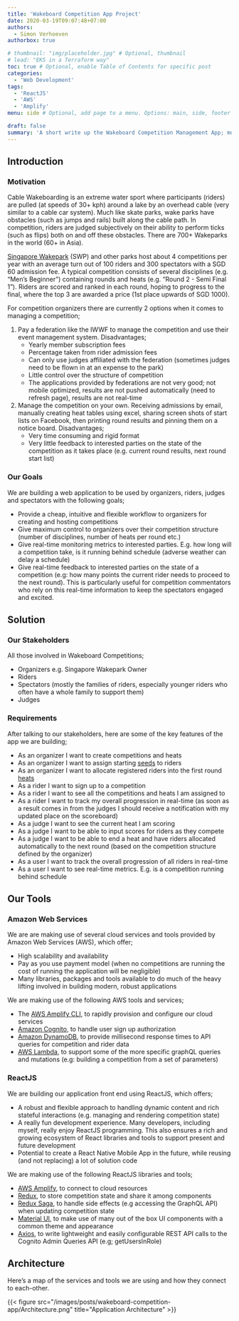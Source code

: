 ```yaml
---
title: 'Wakeboard Competition App Project'
date: 2020-03-19T09:07:48+07:00
authors:
  - Simon Verhoeven
authorbox: true

# thumbnail: "img/placeholder.jpg" # Optional, thumbnail
# lead: "EKS in a Terraform way"
toc: true # Optional, enable Table of Contents for specific post
categories:
  - 'Web Development'
tags:
  - 'ReactJS'
  - 'AWS'
  - 'Amplify'
menu: side # Optional, add page to a menu. Options: main, side, footer

draft: false
summary: 'A short write up the Wakeboard Competition Management App; motivation, requirements, tools and design.'
---
```


## Introduction

<!-- ### About Us

Simon + Vincent -->

### Motivation

Cable Wakeboarding is an extreme water sport where participants (riders) are pulled (at speeds of 30+ kph) around a lake by an overhead cable (very similar to a cable car system). Much like skate parks, wake parks have obstacles (such as jumps and rails) built along the cable path. In competition, riders are judged subjectively on their ability to perform ticks (such as flips) both on and off these obstacles. There are 700+ Wakeparks in the world (60+ in Asia).

[Singapore Wakepark](http://www.singaporewakepark.com/home/) (SWP) and other parks host about 4 competitions per year with an average turn out of 100 riders and 300 spectators with a SGD 60 admission fee. A typical competition consists of several disciplines (e.g. “Men’s Beginner”) containing rounds and heats (e.g. “Round 2 - Semi Final 1”). Riders are scored and ranked in each round, hoping to progress to the final, where the top 3 are awarded a price (1st place upwards of SGD 1000).

For competition organizers there are currently 2 options when it comes to managing a competition;

1. Pay a federation like the IWWF to manage the competition and use their event management system. Disadvantages;
   - Yearly member subscription fees
   - Percentage taken from rider admission fees
   - Can only use judges affiliated with the federation (sometimes judges need to be flown in at an expense to the park)
   - Little control over the structure of competition
   - The applications provided by federations are not very good; not mobile optimized, results are not pushed automatically (need to refresh page), results are not real-time
2. Manage the competition on your own. Receiving admissions by email, manually creating heat tables using excel, sharing screen shots of start lists on Facebook, then printing round results and pinning them on a notice board. Disadvantages;
   - Very time consuming and rigid format
   - Very little feedback to interested parties on the state of the competition as it takes place (e.g. current round results, next round start list)

### Our Goals

We are building a web application to be used by organizers, riders, judges and spectators with the following goals;

- Provide a cheap, intuitive and flexible workflow to organizers for creating and hosting competitions
- Give maximum control to organizers over their competition structure (number of disciplines, number of heats per round etc.)
- Give real-time monitoring metrics to interested parties. E.g. how long will a competition take, is it running behind schedule (adverse weather can delay a schedule)
- Give real-time feedback to interested parties on the state of a competition (e.g: how many points the current rider needs to proceed to the next round). This is particularly useful for competition commentators who rely on this real-time information to keep the spectators engaged and excited.

## Solution

### Our Stakeholders

All those involved in Wakeboard Competitions;

- Organizers e.g. Singapore Wakepark Owner
- Riders
- Spectators (mostly the families of riders, especially younger riders who often have a whole family to support them)
- Judges

### Requirements

After talking to our stakeholders, here are some of the key features of the app we are building;

- As an organizer I want to create competitions and heats
- As an organizer I want to assign starting [seeds](<https://en.wikipedia.org/wiki/Seed_(sports)>) to riders
- As an organizer I want to allocate registered riders into the first round [heats](https://www.merriam-webster.com/dictionary/qualifying%20heat)
- As a rider I want to sign up to a competition
- As a rider I want to see all the competitions and heats I am assigned to
- As a rider I want to track my overall progression in real-time (as soon as a result comes in from the judges I should receive a notification with my updated place on the scoreboard)
- As a judge I want to see the current heat I am scoring
- As a judge I want to be able to input scores for riders as they compete
- As a judge I want to be able to end a heat and have riders allocated automatically to the next round (based on the competition structure defined by the organizer)
- As a user I want to track the overall progression of all riders in real-time
- As a user I want to see real-time metrics. E.g. is a competition running behind schedule

## Our Tools

### Amazon Web Services

We are are making use of several cloud services and tools provided by Amazon Web Services (AWS), which offer;

- High scalability and availability
- Pay as you use payment model (when no competitions are running the cost of running the application will be negligible)
- Many libraries, packages and tools available to do much of the heavy lifting involved in building modern, robust applications

We are making use of the following AWS tools and services;

- The [AWS Amplify CLI](https://github.com/aws-amplify/amplify-cli), to rapidly provision and configure our cloud services
- [Amazon Cognito](https://aws.amazon.com/cognito/), to handle user sign up authorization
- [Amazon DynamoDB](https://aws.amazon.com/dynamodb/), to provide millisecond response times to API queries for competition and rider data
- [AWS Lambda](https://aws.amazon.com/lambda/), to support some of the more specific graphQL queries and mutations (e.g: building a competition from a set of parameters)

### ReactJS

We are building our application front end using ReactJS, which offers;

- A robust and flexible approach to handling dynamic content and rich stateful interactions (e.g. managing and rendering competition state)
- A really fun development experience. Many developers, including myself, really enjoy ReactJS programming. This also ensures a rich and growing ecosystem of React libraries and tools to support present and future development
- Potential to create a React Native Mobile App in the future, while reusing (and not replacing) a lot of solution code

We are making use of the following ReactJS libraries and tools;

- [AWS Amplify](https://docs.amplify.aws/), to connect to cloud resources
- [Redux](https://aws-amplify.github.io/), to store competition state and share it among components
- [Redux Saga](https://redux-saga.js.org/), to handle side effects (e.g accessing the GraphQL API) when updating competition state
- [Material UI](https://material-ui.com/), to make use of many out of the box UI components with a common theme and appearance
- [Axios](https://www.npmjs.com/package/axios), to write lightweight and easily configurable REST API calls to the Cognito Admin Queries API (e.g; getUsersInRole)

## Architecture

Here’s a map of the services and tools we are using and how they connect to each-other.

{{< figure src="/images/posts/wakeboard-competition-app/Architecture.png"   title="Application Architecture" >}}

<!-- Option | Description | Disadvantages
----|------|------
Pay a federation like the IWWF to manage the competition    || Yearly member subscription fees
                                                            ||| Percentage taken from rider admission fees
                                                            ||| Can only use judges affiliated with that federation (sometimes judges need to be flown in at an expense to the park)
                                                            ||| Little control over the structure of competition
                                                            ||| The applications available are old and results are not given in real time.

 -->
